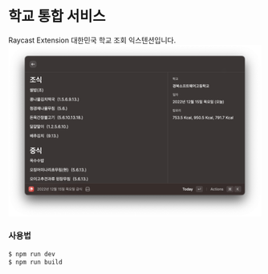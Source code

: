 # 학교 통합 서비스
Raycast Extension 대한민국 학교 조회 익스텐션입니다.
![Screenshot](assets/screenshot.png)

### 사용법
```shell
$ npm run dev
$ npm run build
```
